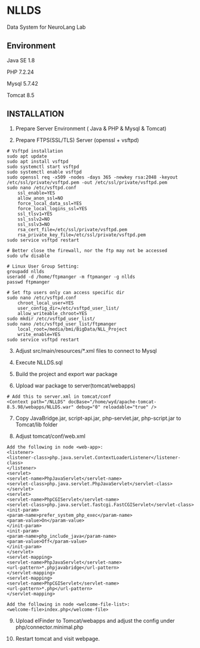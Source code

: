 # NLLDS
Data System for NeuroLang Lab

## Environment
Java SE 1.8

PHP 7.2.24

Mysql 5.7.42

Tomcat 8.5

## INSTALLATION
1. Prepare Server Environment ( Java & PHP & Mysql & Tomcat)

2. Prepare FTPS(SSL/TLS) Server (openssl + vsftpd)
```
# Vsftpd installation
sudo apt update
sudo apt install vsftpd
sudo systemctl start vsftpd
sudo systemctl enable vsftpd
sudo openssl req -x509 -nodes -days 365 -newkey rsa:2048 -keyout /etc/ssl/private/vsftpd.pem -out /etc/ssl/private/vsftpd.pem
sudo nano /etc/vsftpd.conf
	ssl_enable=YES
	allow_anon_ssl=NO
	force_local_data_ssl=YES
	force_local_logins_ssl=YES
	ssl_tlsv1=YES
	ssl_sslv2=NO
	ssl_sslv3=NO
	rsa_cert_file=/etc/ssl/private/vsftpd.pem
	rsa_private_key_file=/etc/ssl/private/vsftpd.pem
sudo service vsftpd restart

# Better close the firewall, nor the ftp may not be accessed
sudo ufw disable

# Linux User Group Setting:
groupadd nllds
useradd -d /home/ftpmanger -m ftpmanger -g nllds
passwd ftpmanger

# Set ftp users only can access specific dir
sudo nano /etc/vsftpd.conf
	chroot_local_user=YES
	user_config_dir=/etc/vsftpd_user_list/
	allow_writeable_chroot=YES
sudo mkdir /etc/vsftpd_user_list/
sudo nano /etc/vsftpd_user_list/ftpmanger
	local_root=/media/bmi/BigData/NLL_Project
	write_enable=YES
sudo service vsftpd restart
```

3. Adjust src/main/resources/*.xml files to connect to Mysql

4. Execute NLLDS.sql

5. Build the project and export war package

6. Upload war package to server(tomcat/webapps)
```
# Add this to server.xml in tomcat/conf
<Context path="/NLLDS" docBase="/home/wyd/apache-tomcat-8.5.98/webapps/NLLDS.war" debug="0" reloadable="true" />
```

7. Copy JavaBridge.jar, script-api.jar, php-servlet.jar, php-script.jar to Tomcat/lib folder

8. Adjust tomcat/conf/web.xml

```
Add the following in node <web-app>:
<listener>
<listener-class>php.java.servlet.ContextLoaderListener</listener-class>
</listener>
<servlet>
<servlet-name>PhpJavaServlet</servlet-name>
<servlet-class>php.java.servlet.PhpJavaServlet</servlet-class>
</servlet>
<servlet>
<servlet-name>PhpCGIServlet</servlet-name>
<servlet-class>php.java.servlet.fastcgi.FastCGIServlet</servlet-class>
<init-param>
<param-name>prefer_system_php_exec</param-name>
<param-value>On</param-value>
</init-param>
<init-param>
<param-name>php_include_java</param-name>
<param-value>Off</param-value>
</init-param>
</servlet>
<servlet-mapping>
<servlet-name>PhpJavaServlet</servlet-name>
<url-pattern>*.phpjavabridge</url-pattern>
</servlet-mapping>
<servlet-mapping>
<servlet-name>PhpCGIServlet</servlet-name>
<url-pattern>*.php</url-pattern>
</servlet-mapping>

Add the following in node <welcome-file-list>:
<welcome-file>index.php</welcome-file>
```

9. Upload elFinder to Tomcat/webapps and adjust the config under php/connector.minimal.php

10. Restart tomcat and visit webpage.


